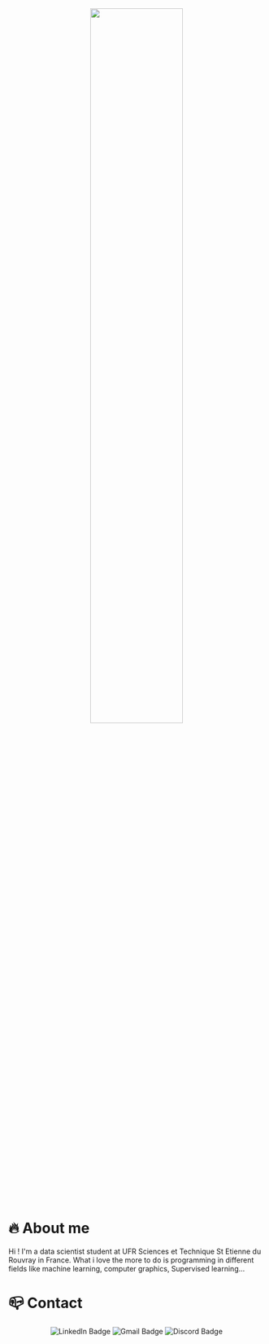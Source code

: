 <div id="header" align="center">
  <img src="https://media.giphy.com/media/h0Cq1ClzO3UpupFPjP/giphy.gif" width="60%"/>
</div>

# 🔥 About me
Hi ! I'm a data scientist student at UFR Sciences et Technique St Etienne du Rouvray in France. What i love the more to do is programming in different fields like machine learning, computer graphics, Supervised learning...

# 📪 Contact
<div id="badges" align="center">
  <img src="https://img.shields.io/badge/LinkedIn-blue?style=for-the-badge&logo=linkedin&logoColor=white" alt="LinkedIn Badge"/>
  <img src="https://img.shields.io/badge/Gmail-red?style=for-the-badge&logo=gmail&logoColor=white" alt="Gmail Badge"/>
  <img src="https://img.shields.io/badge/Discord-blue?style=for-the-badge&logo=discord&logoColor=white" alt="Discord Badge"/>
</div>



